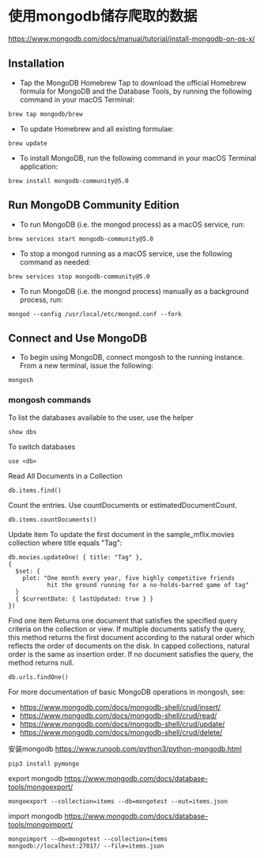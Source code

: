 # 使用mongodb储存爬取的数据
https://www.mongodb.com/docs/manual/tutorial/install-mongodb-on-os-x/
## Installation
+ Tap the MongoDB Homebrew Tap to download the official Homebrew formula for MongoDB and the Database Tools, by running the following command in your macOS Terminal: 
```
brew tap mongodb/brew
```
+ To update Homebrew and all existing formulae:
```
brew update
```
+ To install MongoDB, run the following command in your macOS Terminal application:
```
brew install mongodb-community@5.0
```
## Run MongoDB Community Edition
+ To run MongoDB (i.e. the mongod process) as a macOS service, run:
```
brew services start mongodb-community@5.0
```
+ To stop a mongod running as a macOS service, use the following command as needed:
```
brew services stop mongodb-community@5.0
```
+ To run MongoDB (i.e. the mongod process) manually as a background process, run:
```
mongod --config /usr/local/etc/mongod.conf --fork
```
## Connect and Use MongoDB
+ To begin using MongoDB, connect mongosh to the running instance. From a new terminal, issue the following:
```
mongosh
```
### mongosh commands
To list the databases available to the user, use the helper 
```
show dbs
```
To switch databases
```
use <db>
```
Read All Documents in a Collection
```
db.items.find()
```
Count the entries. Use countDocuments or estimatedDocumentCount.
```
db.items.countDocuments()
```
Update item
To update the first document in the sample_mflix.movies collection where title equals "Tag":

```
db.movies.updateOne( { title: "Tag" },
{
  $set: {
    plot: "One month every year, five highly competitive friends
           hit the ground running for a no-holds-barred game of tag"
  }
  { $currentDate: { lastUpdated: true } }
})
```

Find one item
Returns one document that satisfies the specified query criteria on the collection or view. If multiple documents satisfy the query, this method returns the first document according to the natural order which reflects the order of documents on the disk. In capped collections, natural order is the same as insertion order. If no document satisfies the query, the method returns null.
```
db.urls.findOne()
```
For more documentation of basic MongoDB operations in mongosh, see:
+ https://www.mongodb.com/docs/mongodb-shell/crud/insert/
+ https://www.mongodb.com/docs/mongodb-shell/crud/read/
+ https://www.mongodb.com/docs/mongodb-shell/crud/update/
+ https://www.mongodb.com/docs/mongodb-shell/crud/delete/

安装mongodb
https://www.runoob.com/python3/python-mongodb.html
```
pip3 install pymongo
```

export mongodb
https://www.mongodb.com/docs/database-tools/mongoexport/  
```
mongoexport --collection=items --db=mongotest --out=items.json
```

import mongodb
https://www.mongodb.com/docs/database-tools/mongoimport/
```
mongoimport --db=mongotest --collection=items mongodb://localhost:27017/ --file=items.json
```